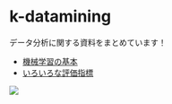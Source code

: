 # k-datamining

データ分析に関する資料をまとめています！

- [機械学習の基本](https://k-datamining.github.io/dm-book/intro.html)
- [いろいろな評価指標](https://k-datamining.github.io/dm-book-metrics/intro.html)

![](https://github-readme-stats.vercel.app/api/top-langs/?username=k-datamining&layout=compact&theme=dracula)
